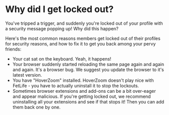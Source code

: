 # Why did I get locked out?

You've tripped a trigger, and suddenly you're locked out of your profile with a security message popping up! Why did this happen?

Here's the most common reasons members get locked out of their profiles for security reasons, and how to fix it to get you back among your pervy friends:

- Your cat sat on the keyboard. Yeah, it happens!
- Your browser suddenly started reloading the same page again and again and again. It's a browser bug. We suggest you update the browser to it's latest version.
- You have "HoverZoom" installed. HoverZoom doesn't play nice with FetLife - you have to actually uninstall it to stop the lockouts.
- Sometimes browser extensions and add-ons can be a bit over-eager and appear malicious. If you're getting locked out, we recommend uninstalling all your extensions and see if that stops it! Then you can add them back one by one.
